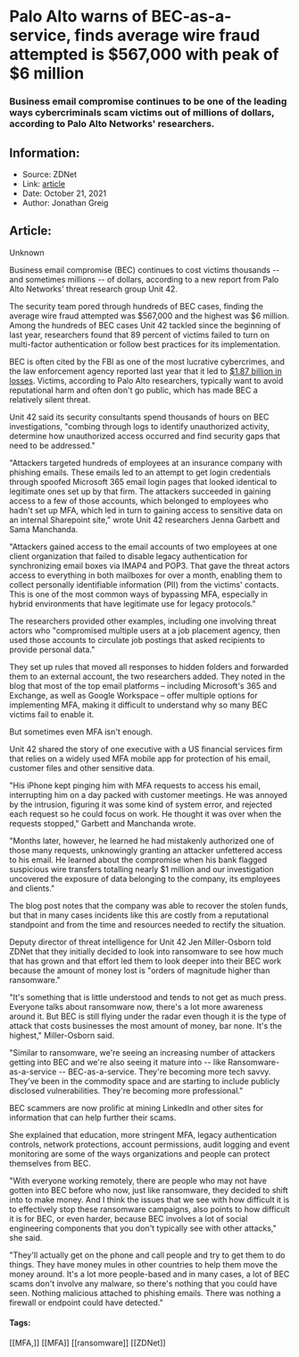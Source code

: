 # Palo Alto warns of BEC-as-a-service, finds average wire fraud attempted is $567,000 with peak of $6 million
### Business email compromise continues to be one of the leading ways cybercriminals scam victims out of millions of dollars, according to Palo Alto Networks' researchers.

## Information:
+ Source: ZDNet
+ Link: [article](https://www.zdnet.com/article/palo-alto-warns-of-bec-as-a-service-finds-average-wire-fraud-attempted-is-567000-with-peak-of-6-million/)
+ Date: October 21, 2021
+ Author: Jonathan Greig


## Article:
Unknown

Business email compromise (BEC) continues to cost victims thousands -- and sometimes millions -- of dollars, according to a new report from Palo Alto Networks' threat research group Unit 42.

The security team pored through hundreds of BEC cases, finding the average wire fraud attempted was $567,000 and the highest was $6 million. Among the hundreds of BEC cases Unit 42 tackled since the beginning of last year, researchers found that 89 percent of victims failed to turn on multi-factor authentication or follow best practices for its implementation.

BEC is often cited by the FBI as one of the most lucrative cybercrimes, and the law enforcement agency reported last year that it led to [$1.87 billion in losses](https://www.fbi.gov/news/stories/2019-internet-crime-report-released-021120). Victims, according to Palo Alto researchers, typically want to avoid reputational harm and often don't go public, which has made BEC a relatively silent threat.

Unit 42 said its security consultants spend thousands of hours on BEC investigations, "combing through logs to identify unauthorized activity, determine how unauthorized access occurred and find security gaps that need to be addressed."

"Attackers targeted hundreds of employees at an insurance company with phishing emails. These emails led to an attempt to get login credentials through spoofed Microsoft 365 email login pages that looked identical to legitimate ones set up by that firm. The attackers succeeded in gaining access to a few of those accounts, which belonged to employees who hadn't set up MFA, which led in turn to gaining access to sensitive data on an internal Sharepoint site," wrote Unit 42 researchers Jenna Garbett and Sama Manchanda. 

"Attackers gained access to the email accounts of two employees at one client organization that failed to disable legacy authentication for synchronizing email boxes via IMAP4 and POP3. That gave the threat actors access to everything in both mailboxes for over a month, enabling them to collect personally identifiable information (PII) from the victims' contacts. This is one of the most common ways of bypassing MFA, especially in hybrid environments that have legitimate use for legacy protocols."

The researchers provided other examples, including one involving threat actors who "compromised multiple users at a job placement agency, then used those accounts to circulate job postings that asked recipients to provide personal data." 






They set up rules that moved all responses to hidden folders and forwarded them to an external account, the two researchers added. They noted in the blog that most of the top email platforms – including Microsoft's 365 and Exchange, as well as Google Workspace – offer multiple options for implementing MFA, making it difficult to understand why so many BEC victims fail to enable it. 

But sometimes even MFA isn't enough. 

Unit 42 shared the story of one executive with a US financial services firm that relies on a widely used MFA mobile app for protection of his email, customer files and other sensitive data. 

"His iPhone kept pinging him with MFA requests to access his email, interrupting him on a day packed with customer meetings. He was annoyed by the intrusion, figuring it was some kind of system error, and rejected each request so he could focus on work. He thought it was over when the requests stopped," Garbett and Manchanda wrote. 

"Months later, however, he learned he had mistakenly authorized one of those many requests, unknowingly granting an attacker unfettered access to his email. He learned about the compromise when his bank flagged suspicious wire transfers totalling nearly $1 million and our investigation uncovered the exposure of data belonging to the company, its employees and clients." 

The blog post notes that the company was able to recover the stolen funds, but that in many cases incidents like this are costly from a reputational standpoint and from the time and resources needed to rectify the situation. 

Deputy director of threat intelligence for Unit 42 Jen Miller-Osborn told ZDNet that they initially decided to look into ransomware to see how much that has grown and that effort led them to look deeper into their BEC work because the amount of money lost is "orders of magnitude higher than ransomware."

"It's something that is little understood and tends to not get as much press. Everyone talks about ransomware now, there's a lot more awareness around it. But BEC is still flying under the radar even though it is the type of attack that costs businesses the most amount of money, bar none. It's the highest," Miller-Osborn said.

"Similar to ransomware, we're seeing an increasing number of attackers getting into BEC and we're also seeing it mature into -- like Ransomware-as-a-service -- BEC-as-a-service. They're becoming more tech savvy. They've been in the commodity space and are starting to include publicly disclosed vulnerabilities. They're becoming more professional."

BEC scammers are now prolific at mining LinkedIn and other sites for information that can help further their scams. 

She explained that education, more stringent MFA, legacy authentication controls, network protections, account permissions, audit logging and event monitoring are some of the ways organizations and people can protect themselves from BEC. 

"With everyone working remotely, there are people who may not have gotten into BEC before who now, just like ransomware, they decided to shift into to make money. And I think the issues that we see with how difficult it is to effectively stop these ransomware campaigns, also points to how difficult it is for BEC, or even harder, because BEC involves a lot of social engineering components that you don't typically see with other attacks," she said.

"They'll actually get on the phone and call people and try to get them to do things. They have money mules in other countries to help them move the money around. It's a lot more people-based and in many cases, a lot of BEC scams don't involve any malware, so there's nothing that you could have seen. Nothing malicious attached to phishing emails. There was nothing a firewall or endpoint could have detected."





#### Tags:
[[MFA,]] [[MFA]] [[ransomware]] [[ZDNet]]

